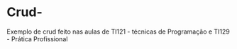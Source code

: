 # Crud-
Exemplo de crud feito nas aulas de TI121 - técnicas de Programação e TI129 - Prática Profissional
